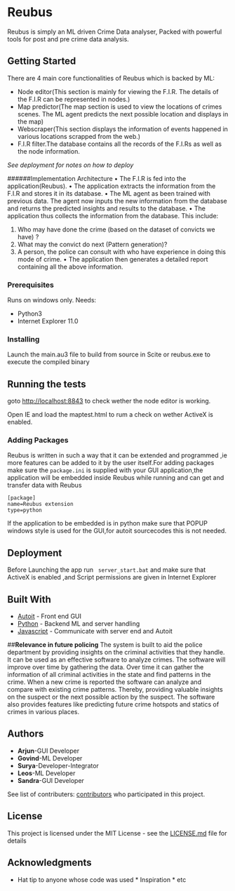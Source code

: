  # Reubus

Reubus is simply an ML driven Crime Data analyser, Packed with powerful tools for post and pre crime data analysis.
 
## Getting Started 

There are 4 main core functionalities of Reubus 
which is backed by ML:

- Node editor(This section is mainly for viewing the F.I.R. The details of the F.I.R can be represented in nodes.)
- Map predictor(The map section  is used to view the locations of crimes scenes. The ML agent predicts the next possible location and displays in the map)
- Webscraper(This section displays the information of events happened in various locations scrapped from the web.)
- F.I.R filter.The database contains all the records of the F.I.Rs as well as the node information.

*See deployment for notes on how to deploy*


######Implementation Architecture
• The F.I.R is fed into the application(Reubus).
• The application extracts the information from the F.I.R and stores it in its database.
• The ML agent as been trained with previous data. The agent now inputs the new information from the database and returns the predicted insights and results to the database.
• The application thus collects the information from the database. This include:
1. Who may have done the crime (based on the dataset of convicts we have) ?
2. What may the convict do next (Pattern generation)?
3. A person, the police can consult with who have experience in doing this mode of crime.
• The application then generates a detailed report containing all the above information.                                                                                                                                                                     
### Prerequisites 

Runs on windows only. Needs:

- Python3
- Internet Explorer 11.0

### Installing

Launch the main.au3 file to build from source in Scite or reubus.exe to execute the compiled binary

## Running the tests 

goto [http://localhost:8843](http://localhost:8843)
to check wether the node editor is working.

Open IE and load the maptest.html to rum a check on wether ActiveX is enabled.

### Adding Packages

 Reubus is written in such a way that it can be extended and programmed ,ie more features can be added to it by the user itself.For adding packages make sure the ```package.ini``` is supplied with your GUI application,the application will be embedded inside Reubus while running and can get and transfer data with Reubus

 ``` 
[package]
name=Reubus extension
type=python
 ``` 

If the application to be embedded is in python make sure that POPUP windows style is used for the GUI,for autoit sourcecodes this is not needed.


## Deployment

 Before Launching the app run ``` server_start.bat``` and make sure that ActiveX is enabled ,and Script permissions are given in Internet Explorer

## Built With

* [Autoit](http://www.dropwizard.io/1.0.2/docs/) - Front end GUI
* [Python](https://maven.apache.org/) - Backend ML and server handling
* [Javascript](https://rometools.github.io/rome/) - Communicate with server end and Autoit


##**Relevance in future policing**
 The system is built to aid the police department by providing insights on the criminal activities that they handle. It can be used as an effective software to analyze crimes. The software will improve over time by gathering the data. Over time it can gather the information of all criminal activities in the state and find patterns in the crime. When a new crime is reported the software can analyze and compare with existing crime patterns. Thereby, providing valuable insights on the suspect or the next possible action by the suspect. The software also provides features like predicting future crime hotspots and statics of crimes in various places.

 ## Authors 

* **Arjun**-GUI Developer
* **Govind**-ML Developer
* **Surya**-Developer-Integrator
* **Leos**-ML Developer
* **Sandra**-GUI Developer


See list of contributers: [contributors](https://github.com/HacKP-CyberDome/reubus-app/network/dependencies) who participated in this project.

 ## License

 This project is licensed under the MIT License - see the [LICENSE.md](LICENSE.md) file for details

 ## Acknowledgments 


* Hat tip to anyone whose code was used * Inspiration * etc 
